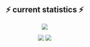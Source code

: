 


<h2 align="center">⚡ current statistics ⚡</h2>

<p align="center">
  <img src="https://github-readme-streak-stats.herokuapp.com/?user=umairmalik7&theme=radical&hide_border=false&date_format=M%20j%5B%2C%20Y%5D" />
</p>

<p align="center">
  <img src="https://github-readme-stats.vercel.app/api?username=umairmalik7&show_icons=true&theme=github_dark&hide_border=false&count_private=true" />
  <img src="https://github-readme-stats.vercel.app/api/top-langs/?username=umairmalik7&layout=compact&theme=github_dark&hide_border=false" />
</p>
